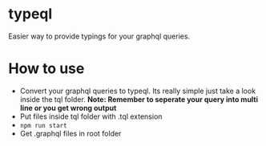 # typeql

Easier way to provide typings for your graphql queries.

# How to use

- Convert your graphql queries to typeql. Its really simple just take a look
  inside the tql folder. **Note: Remember to seperate your query into multi line
  or you get wrong output**
- Put files inside tql folder with .tql extension
- `npm run start`
- Get .graphql files in root folder
